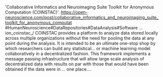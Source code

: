 'Collaborative Informatics and Neuroimaging Suite Toolkit for Anonymous Computation (COINSTAC)'. https://open-neuroscience.com/post/collaborative_informatics_and_neuroimaging_suite_toolkit_for_anonymous_computat #HumanNeuroscience#DataRepositories#DataAnalysis#Software ...
ion_coinstac_/
COINSTAC provides a platform to analyze data stored locally across multiple organizations without the need for pooling the data at any point during the analysis. It is intended to be an ultimate one-stop shop by which researchers can build any statistical...
 or machine learning model collaboratively in a decentralized fashion. This framework implements a message passing infrastructure that will allow large scale analysis of decentralized data with results on par with those that would have been obtained if the data were in ...
one place....
